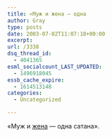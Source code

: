 ```yaml
---
title: «Муж и жена — одна
author: Gray
type: posts
date: 2003-07-02T11:07:18+00:00
excerpt:
url: /3338
dsq_thread_id:
  - 4041365
esml_socialcount_LAST_UPDATED:
  - 1496918045
essb_cache_expire:
  - 1614513148
categories:
  - Uncategorized

---
```








&#171;Муж и <a href="http://www.mignews.com.ua/society/celebrities/86364.html" target="_blank">жена</a> &#8212; одна сатана&#187;.